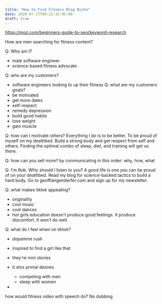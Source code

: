 ```yaml
---
title: "How to Find Fitness Blog Niche"
date: 2020-07-17T00:21:32-05:00
draft: true
---
```

https://moz.com/beginners-guide-to-seo/keyword-research

How are men searching for fitness content?

Q: Who am I?
- male software engineer
- science-based fitness advocate

Q: who are my customers?
- software engineers looking to up their fitness
Q: what are my customers goals?
- be motivated
- get more dates
- self-respect
- remedy depression
- build good habits
- lose weight
- gain muscle


Q: how can I motivate others?
Everything I do is to be better. To be proud of myself on my deathbed. Build
a strong body and get respect from self and others. Finding the optimal combo of
sleep, diet, and training will get us there.

Q: how can you sell more?
by communicating in this order: why, how, what


Q: I'm Rob. WHy should I listen to you?
A good life is one you can be proud of on your deathbed. Read my blog for
science-backed tactics to build a hard body. Go to geofflangenderfer.com and
sign up for my newsletter.


Q: what makes tiktok appealing?
- originality
- cool music
- cool dances
- hot girls
education doesn't produce good feelings. It produce discomfort. It won't do
well.

Q: what do I feel when on tiktok?
- dopamine rush
- inspired to find a girl like that
- they're mini stories
- it stirs primal desires
  - competing with men
  - sleep with women

-

how would fitness video with speech do? No dubbing
